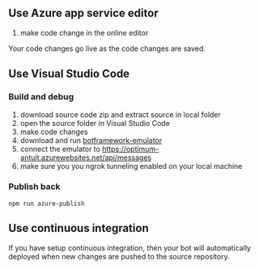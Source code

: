 ## Use Azure app service editor

1. make code change in the online editor

Your code changes go live as the code changes are saved.

## Use Visual Studio Code

### Build and debug
1. download source code zip and extract source in local folder
2. open the source folder in  Visual Studio Code
3. make code changes
4. download and run [botframework-emulator](https://emulator.botframework.com/)
5. connect the emulator to https://optimum-antuit.azurewebsites.net/api/messages
6. make sure you you ngrok tunneling enabled on your local machine


### Publish back

```
npm run azure-publish
```

## Use continuous integration

If you have setup continuous integration, then your bot will automatically deployed when new changes are pushed to the source repository.



